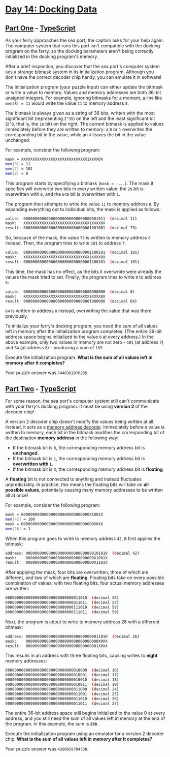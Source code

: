 # [Day 14: Docking Data](https://adventofcode.com/2020/day/14)

## [Part One](https://adventofcode.com/2020/day/14#part1) - [TypeScript](/solutions/typescript/src/p1.ts)

As your ferry approaches the sea port, the captain asks for your help again. The
computer system that runs this port isn't compatible with the docking program on
the ferry, so the docking parameters aren't being correctly initialized in the
docking program's memory.

After a brief inspection, you discover that the sea port's computer system ses a
strange [bitmask](<https://en.wikipedia.org/wiki/Mask_(computing)>) system in
its initialization program. Although you don't have the correct decoder chip
handy, you can emulate it in software!

The initialization program (your puzzle input) can either update the bitmask or
write a value to memory. Values and memory addresses are both 36-bit unsigned
integers. For example, ignoring bitmasks for a moment, a line like `mem[8] = 11`
would write the value `11` to memory address `8`.

The bitmask is always given as a string of 36 bits, written with the most
significant bit (representing `2^35`) on the left and the least significant bit
(`2^0`, that is, the `1`s bit) on the right. The current bitmask is applied to
values immediately before they are written to memory: a `0` or `1` overwrites
the corresponding bit in the value, while an `X` leaves the bit in the value
unchanged.

For example, consider the following program:

```sh
mask = XXXXXXXXXXXXXXXXXXXXXXXXXXXXX1XXXX0X
mem[8] = 11
mem[7] = 101
mem[8] = 0
```

This program starts by specifying a bitmask (`mask = ....`). The mask it
specifies will overwrite two bits in every written value: the `2`s bit is
overwritten with `0`, and the `64`s bit is overwritten with `1`.

The program then attempts to write the value `11` to memory address `8`. By
expanding everything out to individual bits, the mask is applied as follows:

```sh
value:  000000000000000000000000000000001011  (decimal 11)
mask:   XXXXXXXXXXXXXXXXXXXXXXXXXXXXX1XXXX0X
result: 000000000000000000000000000001001001  (decimal 73)
```

So, because of the mask, the value `73` is written to memory address `8`
instead. Then, the program tries to write `101` to address `7`:

```sh
value:  000000000000000000000000000001100101  (decimal 101)
mask:   XXXXXXXXXXXXXXXXXXXXXXXXXXXXX1XXXX0X
result: 000000000000000000000000000001100101  (decimal 101)
```

This time, the mask has no effect, as the bits it overwrote were already the
values the mask tried to set. Finally, the program tries to write `0` to address
`8`:

```sh
value:  000000000000000000000000000000000000  (decimal 0)
mask:   XXXXXXXXXXXXXXXXXXXXXXXXXXXXX1XXXX0X
result: 000000000000000000000000000001000000  (decimal 64)
```

`64` is written to address `8` instead, overwriting the value that was there
previously.

To initialize your ferry's docking program, you need the sum of all values left
in memory after the initialization program completes. (The entire 36-bit address
space begins initialized to the value `0` at every address.) In the above
example, only two values in memory are not zero - `101` (at address `7`) and
`64` (at address `8`) - producing a sum of `165`.

Execute the initialization program. **What is the sum of all values left** **in
memory after it completes?**

Your puzzle answer was `7440382076205`.

## [Part Two](https://adventofcode.com/2020/day/14#part2) - [TypeScript](/solutions/typescript/src/p2.ts)

For some reason, the sea port's computer system still can't communicate with
your ferry's docking program. It must be using **version 2** of the decoder
chip!

A version 2 decoder chip doesn't modify the values being written at all.
Instead, it acts as a
[memory address decoder](https://www.youtube.com/watch?v=PvfhANgLrm4).
Immediately before a value is written to memory, each bit in the bitmask
modifies the corresponding bit of the destination **memory address** in the
following way:

- If the bitmask bit is `0`, the corresponding memory address bit is
  **unchanged**.
- If the bitmask bit is `1`, the corresponding memory address bit is
  **overwritten with `1`**.
- If the bitmask bit is `X`, the corresponding memory address bit is
  **floating**.

A **floating** bit is not connected to anything and instead fluctuates
unpredictably. In practice, this means the floating bits will take on **all
possible values**, potentially causing many memory addresses to be written all
at once!

For example, consider the following program:

```sh
mask = 000000000000000000000000000000X1001X
mem[42] = 100
mask = 00000000000000000000000000000000X0XX
mem[26] = 1
```

When this program goes to write to memory address `42`, it first applies the
bitmask:

```sh
address: 000000000000000000000000000000101010  (decimal 42)
mask:    000000000000000000000000000000X1001X
result:  000000000000000000000000000000X1101X
```

After applying the mask, four bits are overwritten, three of which are
different, and two of which are **floating**. Floating bits take on every
possible combination of values; with two floating bits, four actual memory
addresses are written:

```sh
000000000000000000000000000000011010  (decimal 26)
000000000000000000000000000000011011  (decimal 27)
000000000000000000000000000000111010  (decimal 58)
000000000000000000000000000000111011  (decimal 59)
```

Next, the program is about to write to memory address 26 with a different
bitmask:

```sh
address: 000000000000000000000000000000011010  (decimal 26)
mask:    00000000000000000000000000000000X0XX
result:  00000000000000000000000000000001X0XX
```

This results in an address with three floating bits, causing writes to **eight**
memory addresses:

```sh
000000000000000000000000000000010000  (decimal 16)
000000000000000000000000000000010001  (decimal 17)
000000000000000000000000000000010010  (decimal 18)
000000000000000000000000000000010011  (decimal 19)
000000000000000000000000000000011000  (decimal 24)
000000000000000000000000000000011001  (decimal 25)
000000000000000000000000000000011010  (decimal 26)
000000000000000000000000000000011011  (decimal 27)
```

The entire 36-bit address space still begins initialized to the value 0 at every
address, and you still need the sum of all values left in memory at the end of
the program. In this example, the sum is **`208`**.

Execute the initialization program using an emulator for a version 2 decoder
chip. **What is the sum of all values left in memory after it completes?**

Your puzzle answer was `4200656704538`.
